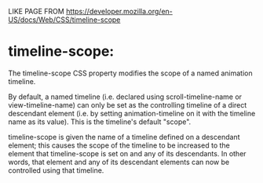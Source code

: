 LIKE PAGE FROM https://developer.mozilla.org/en-US/docs/Web/CSS/timeline-scope

# timeline-scope:

The timeline-scope CSS property modifies the scope of a named animation timeline.

By default, a named timeline (i.e. declared using scroll-timeline-name or view-timeline-name) can only be set as the controlling timeline of a direct descendant element (i.e. by setting animation-timeline on it with the timeline name as its value). This is the timeline's default "scope".

timeline-scope is given the name of a timeline defined on a descendant element; this causes the scope of the timeline to be increased to the element that timeline-scope is set on and any of its descendants. In other words, that element and any of its descendant elements can now be controlled using that timeline.